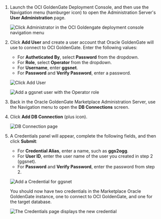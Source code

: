 <!--
    {
        "name":"Add a Credential for Oracle GoldenGate to Connect to OCI GoldenGate",
        "description":"Add a Credential for Oracle GoldenGate to Connect to OCI GoldenGate"
    }
-->

1.  Launch the OCI GoldenGate Deployment Console, and then use the Navigation menu (hamburger icon) to open the Administration Server's **User Administration** page. 

    ![Click Administrator in the OCI Goldengate deployment console navigation menu](https://oracle-livelabs.github.io/goldengate/ggs-common/connection/images/03-01-user-admin.png " ")

2.  Click **Add User** and create a user account that Oracle GoldenGate will use to connect to OCI GoldenGate. Enter the following values:

    * For **Autheticated By**, select **Password** from the dropdown.
    * For **Role**, select **Operator** from the dropdown.
    * For **Username**, enter **ggsnet**.
    * For **Password** and **Verify Password**, enter a password.

    ![Click Add User](https://oracle-livelabs.github.io/goldengate/ggs-common/connection/images/03-02a-add-user.png " ")

    ![Add a ggsnet user with the Operator role](https://oracle-livelabs.github.io/goldengate/ggs-common/connection/images/03-02b-create-new-user.png " ")

3.  Back in the Oracle GoldenGate Marketplace Administration Server, use the Navigation menu to open the **DB Connections** screen.

4. Click **Add DB Connection** (plus icon).

    ![DB Connection page](https://oracle-livelabs.github.io/goldengate/ggs-common/connection/images/03-04-add-db.png " ")

5.  A Credentials panel will appear, complete the following fields, and then click **Submit**:
    * For **Credential Alias**,  enter a name, such as **ggs2ogg**.
    * For **User ID**, enter the user name of the user you created in step 2 (ggsnet).
    * For **Password** and **Verify Password**, enter the password from step 2.

    ![Add a Credential for ggsnet](https://oracle-livelabs.github.io/goldengate/ggs-common/connection/images/03-05a-credentials.png " ")

    You should now have two credentials in the Marketplace Oracle GoldenGate instance, one to connect to OCI GoldenGate, and one for the target database.

    ![The Credentials page displays the new credential](https://oracle-livelabs.github.io/goldengate/ggs-common/connection/images/03-05b-credentials-list.png " ")